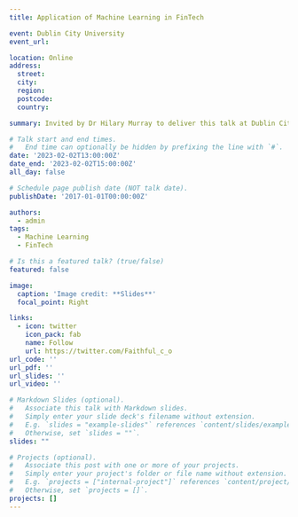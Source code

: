 ```yaml
---
title: Application of Machine Learning in FinTech

event: Dublin City University
event_url: 

location: Online
address:
  street: 
  city: 
  region: 
  postcode: 
  country: 

summary: Invited by Dr Hilary Murray to deliver this talk at Dublin City University, Department of Computer Science to undergraduate students studying "Introduction to Machine Learning"

# Talk start and end times.
#   End time can optionally be hidden by prefixing the line with `#`.
date: '2023-02-02T13:00:00Z'
date_end: '2023-02-02T15:00:00Z'
all_day: false

# Schedule page publish date (NOT talk date).
publishDate: '2017-01-01T00:00:00Z'

authors:
  - admin
tags:
  - Machine Learning
  - FinTech

# Is this a featured talk? (true/false)
featured: false

image:
  caption: 'Image credit: **Slides**'
  focal_point: Right

links:
  - icon: twitter
    icon_pack: fab
    name: Follow
    url: https://twitter.com/Faithful_c_o
url_code: ''
url_pdf: ''
url_slides: ''
url_video: ''

# Markdown Slides (optional).
#   Associate this talk with Markdown slides.
#   Simply enter your slide deck's filename without extension.
#   E.g. `slides = "example-slides"` references `content/slides/example-slides.md`.
#   Otherwise, set `slides = ""`.
slides: ""

# Projects (optional).
#   Associate this post with one or more of your projects.
#   Simply enter your project's folder or file name without extension.
#   E.g. `projects = ["internal-project"]` references `content/project/deep-learning/index.md`.
#   Otherwise, set `projects = []`.
projects: []
---
```

